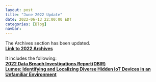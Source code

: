 ```yaml
---
layout: post
title: "June 2022 Update"
date: 2022-06-13 22:00:00 EDT
categories: [Blog]
navbar: 
---
```


The Archives section has been updated.  
**[Link to 2022 Archives](/archives/#2022)**  


It includes the following:  
**[2022 Data Breach Investigations Report\(DBIR\)](/files/2022/2022-dbir-data-breach-investigations-report.pdf)**  
**[Lumos\: Identifying and Localizing Diverse Hidden IoT Devices in an Unfamiliar Environment](/files/2022/Hidden_IoT_Devices_sec22summer_sharma-rahul.pdf)**  

